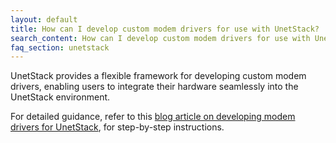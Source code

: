 ```yaml
---
layout: default
title: How can I develop custom modem drivers for use with UnetStack?
search_content: How can I develop custom modem drivers for use with UnetStack?
faq_section: unetstack
---
```


UnetStack provides a flexible framework for developing custom modem drivers, enabling users to integrate their hardware seamlessly into the UnetStack environment.

For detailed guidance, refer to this [blog article on developing modem drivers for UnetStack](https://blog.unetstack.net/developing-modem-drivers-for-unetstack), for step-by-step instructions.
